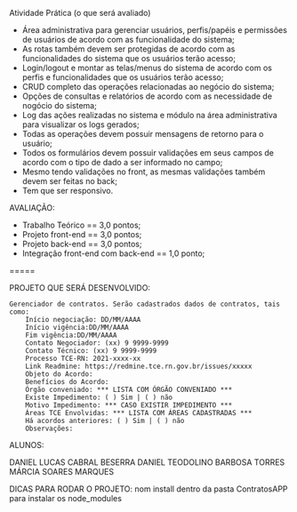 Atividade Prática (o que será avaliado)

 - Área administrativa para gerenciar usuários, perfis/papéis e permissões de usuários de acordo com as funcionalidade do sistema;
 - As rotas também devem ser protegidas de acordo com as funcionalidades do sistema que os usuários terão acesso;
 - Login/logout e montar as telas/menus do sistema de acordo com os perfis e funcionalidades que os usuários terão acesso;
 - CRUD completo das operações relacionadas ao negócio do sistema;
 - Opções de consultas e relatórios de acordo com as necessidade de nogócio do sistema;
 - Log das ações realizadas no sistema e módulo na área administrativa para visualizar os logs gerados;
 - Todas as operações devem possuir mensagens de retorno para o usuário;
 - Todos os formulários devem possuir validações em seus campos de acordo com o tipo de dado a ser informado no campo;
 - Mesmo tendo validações no front, as mesmas validações também devem ser feitas no back;
 - Tem que ser responsivo.


AVALIAÇÃO:

 - Trabalho Teórico == 3,0 pontos;
 - Projeto front-end == 3,0 pontos;
 - Projeto back-end == 3,0 pontos;
 - Integração front-end com back-end == 1,0 ponto;


 =====

 PROJETO QUE SERÁ DESENVOLVIDO:

    Gerenciador de contratos. Serão cadastrados dados de contratos, tais como:
        Início negociação: DD/MM/AAAA  
        Início vigência:DD/MM/AAAA 
        Fim vigência:DD/MM/AAAA
        Contato Negociador: (xx) 9 9999-9999
        Contato Técnico: (xx) 9 9999-9999
        Processo TCE-RN: 2021-xxxx-xx
        Link Readmine: https://redmine.tce.rn.gov.br/issues/xxxxx
        Objeto do Acordo: 
        Benefícios do Acordo:
        Órgão conveniado: *** LISTA COM ÓRGÃO CONVENIADO ***
        Existe Impedimento: ( ) Sim | ( ) não
        Motivo Impedimento: *** CASO EXISTIR IMPEDIMENTO ***
        Áreas TCE Envolvidas: *** LISTA COM ÁREAS CADASTRADAS ***
        Há acordos anteriores: ( ) Sim | ( ) não
        Observações:


ALUNOS:

DANIEL LUCAS CABRAL BESERRA
DANIEL TEODOLINO BARBOSA TORRES
MÁRCIA SOARES MARQUES


DICAS PARA RODAR O PROJETO:
    nom install dentro da pasta ContratosAPP para instalar os node_modules